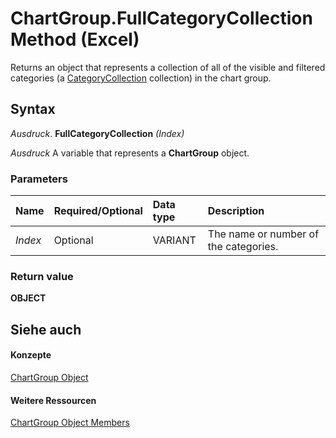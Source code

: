 
# ChartGroup.FullCategoryCollection Method (Excel)

Returns an object that represents a collection of all of the visible and filtered categories (a [CategoryCollection](5fc7e8c2-6fcb-8726-36f8-d4ae8c2c91e1.md) collection) in the chart group.


## Syntax

 _Ausdruck_. **FullCategoryCollection** _(Index)_

 _Ausdruck_ A variable that represents a **ChartGroup** object.


### Parameters



|**Name**|**Required/Optional**|**Data type**|**Description**|
|:-----|:-----|:-----|:-----|
| _Index_|Optional|VARIANT|The name or number of the categories.|

### Return value

 **OBJECT**


## Siehe auch


#### Konzepte


[ChartGroup Object](7eee66c5-04a7-fd86-6e34-4c22ccaf8de0.md)
#### Weitere Ressourcen


[ChartGroup Object Members](http://msdn.microsoft.com/library/2d31f7af-d639-c8f4-0714-08fc618ec92d%28Office.15%29.aspx)